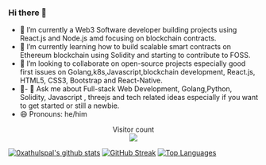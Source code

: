 ### Hi there 👋

- 🔭 I’m currently a Web3 Software developer building projects using React.js and Node.js amd focusing on blockchain contracts.
- 🌱 I’m currently learning how to build scalable smart contracts on Ethereum blockchain using Solidity and starting to contribute to FOSS. 
- 👯 I’m looking to collaborate on open-source projects especially good first issues on Golang,k8s,Javascript,blockchain development, React.js, HTML5, CSS3, Bootstrap and React-Native.
- 🤔- 💬 Ask me about Full-stack Web Development, Golang,Python, Solidity, Javascript , threejs and tech related ideas especially if you want to get started or still a newbie.
- 😄 Pronouns: he/him
<p align="center"> 
  Visitor count<br>
  <img src="https://profile-counter.glitch.me/0xathulspal/count.svg" />
</p>

 
 [![0xathulspal's github stats](https://github-readme-stats.vercel.app/api?username=0xathulspal&show_icons=true&theme=black)](https://github.com/0xathulspal/github-readme-stats) [![GitHub Streak](https://github-readme-streak-stats.herokuapp.com/?user=0xathulspal&theme=dark)](https://git.io/streak-stats) [![Top Languages](https://github-readme-stats.vercel.app/api/top-langs/?username=0xathulspal&show_icons=true&theme=black&layout=compact)](https://github.com/0xathulspal/github-readme-stats)
<!--
**0xathulspal/0xathulspal** is a ✨ _special_ ✨ repository because its `README.md` (this file) appears on your GitHub profile.
Here are some ideas to get you started:
- 🔭 I’m currently working on ...
- 🌱 I’m currently learning ...
- 👯 I’m looking to collaborate on ...
- 🤔 I’m looking for help with ...
- 💬 Ask me about ...
- 📫 How to reach me: ...
- 😄 Pronouns: ...
- ⚡ Fun fact: ...
